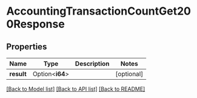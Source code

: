 # AccountingTransactionCountGet200Response

## Properties

Name | Type | Description | Notes
------------ | ------------- | ------------- | -------------
**result** | Option<**i64**> |  | [optional]

[[Back to Model list]](../README.md#documentation-for-models) [[Back to API list]](../README.md#documentation-for-api-endpoints) [[Back to README]](../README.md)



